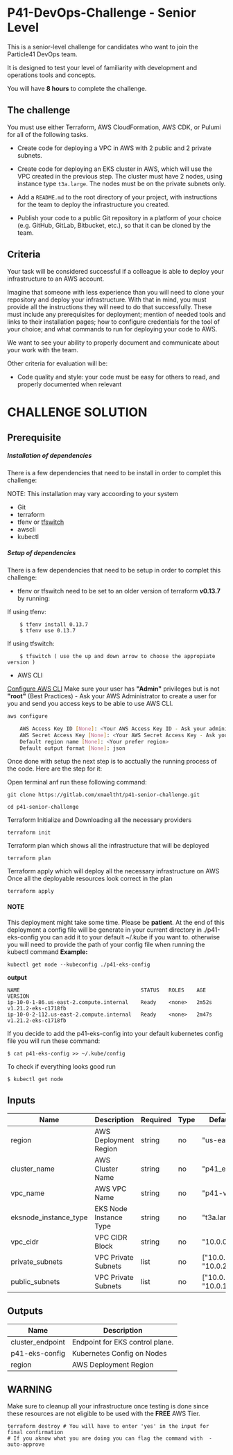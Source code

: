 # P41-DevOps-Challenge  -   Senior Level


This is a senior-level challenge for candidates who want to join the Particle41 DevOps team.

It is designed to test your level of familiarity with development and operations tools and concepts.

You will have **8 hours** to complete the challenge.


## The challenge

You must use either Terraform, AWS CloudFormation, AWS CDK, or Pulumi for all of the following tasks.

- Create code for deploying a VPC in AWS with 2 public and 2 private subnets.

- Create code for deploying an EKS cluster in AWS, which will use the VPC created in the previous step. The cluster must have 2 nodes, using instance type `t3a.large`. The nodes must be on the private subnets only.

- Add a `README.md` to the root directory of your project, with instructions for the team to deploy the infrastructure you created.

- Publish your code to a public Git repository in a platform of your choice (e.g. GitHub, GitLab, Bitbucket, etc.), so that it can be cloned by the team.


## Criteria


Your task will be considered successful if a colleague is able to deploy your infrastructure to an AWS account.

Imagine that someone with less experience than you will need to clone your repository and deploy your infrastructure. With that in mind, you must provide all the instructions they will need to do that successfully. These must include any prerequisites for deployment; mention of needed tools and links to their installation pages; how to configure credentials for the tool of your choice; and what commands to run for deploying your code to AWS.

We want to see your ability to properly document and communicate about your work with the team.

Other criteria for evaluation will be:

- Code quality and style: your code must be easy for others to read, and properly documented when relevant


# CHALLENGE SOLUTION

## Prerequisite 

##### Installation of dependencies

There is a few dependencies that need to be install in order to complet this challenge:

NOTE: This installation may vary accoording to your system

* Git
* terraform
* tfenv or [tfswitch](https://warrensbox.medium.com/how-to-manage-different-terraform-versions-for-each-project-51cca80ccece)
* awscli
* kubectl

##### Setup of dependencies

There is a few dependencies that need to be setup in order to complet this challenge:

* tfenv or tfswitch need to be set to an older version of terraform **v0.13.7** by running:

If using tfenv:
```shell
    $ tfenv install 0.13.7 
    $ tfenv use 0.13.7
```
If using tfswitch:
```shell
    $ tfswitch ( use the up and down arrow to choose the appropiate version )
```
* AWS CLI

[Configure AWS CLI](https://docs.aws.amazon.com/cli/latest/userguide/cli-configure-quickstart.html)
Make sure your user has **"Admin"** privileges but is not **"root"** (Best Practices) - Ask your AWS Administrator to create a user for you and send you access keys to be able to use AWS CLI. 

```sh
aws configure

    AWS Access Key ID [None]: <Your AWS Access Key ID - Ask your administrator>
    AWS Secret Access Key [None]: <Your AWS Secret Access Key - Ask your administrator>
    Default region name [None]: <Your prefer region>
    Default output format [None]: json
```

Once done with setup the next step is to acctually the running process of the code.
Here are the step for it:

Open terminal anf run these following command: 

    git clone https://gitlab.com/xmaeltht/p41-senior-challenge.git

    cd p41-senior-challenge

Terraform Initialize and Downloading all the necessary providers
    
    terraform init

Terraform plan which shows all the infrastructure that will be deployed
    
    terraform plan 

Terraform apply which will deploy all the necessary infrastructure on AWS
Once all the deployable resources look correct in the plan 

    terraform apply 

#### **NOTE** 
This deployment might take some time. Please be **patient**.
At the end of this deployment a config file will be generate in your current directory in ./p41-eks-config you can add it to your default ~/.kube if you want to. otherwise you will need to provide the path of your config file when running the kubectl command
**Example:**    

    kubectl get node --kubeconfig ./p41-eks-config

**output** 
```
NAME                                       STATUS   ROLES    AGE     VERSION
ip-10-0-1-86.us-east-2.compute.internal    Ready    <none>   2m52s   v1.21.2-eks-c1718fb
ip-10-0-2-112.us-east-2.compute.internal   Ready    <none>   2m47s   v1.21.2-eks-c1718fb
```
If you decide to add the p41-eks-config into your default kubernetes config file you will run these command:

    $ cat p41-eks-config >> ~/.kube/config
To check if everything looks good run

    $ kubectl get node 


## Inputs

| Name | Description | Required | Type | Default Value |
|------|-------------|----------|------|---------------|
| region | AWS Deployment Region | string | no | "us-east-2" |
| cluster_name | AWS Cluster Name | string | no | "p41_eks_cluster" |
| vpc_name | AWS VPC Name | string | no | "p41-vpc-eks" |
| eksnode_instance_type | EKS Node Instance Type | string | no | "t3a.large" |
| vpc_cidr | VPC CIDR Block  | string | no | "10.0.0.0/16" |
| private_subnets | VPC Private Subnets | list | no | ["10.0.1.0/24", "10.0.2.0/24"] |
| public_subnets | VPC Private Subnets | list | no | ["10.0.100.0/24", "10.0.101.0/24"] |



## Outputs

| Name | Description |
|------|-------------|
| cluster_endpoint | Endpoint for EKS control plane. |
| p41-eks-config| Kubernetes Config on Nodes |
| region | AWS Deployment Region |


## WARNING ##

Make sure to cleanup all your infrastructure once testing is done since these resources are not eligible to be used with the **FREE** AWS Tier. 

```shell
terraform destroy # You will have to enter 'yes' in the input for final confirmation 
# If you aknow what you are doing you can flag the command with  -auto-approve
```